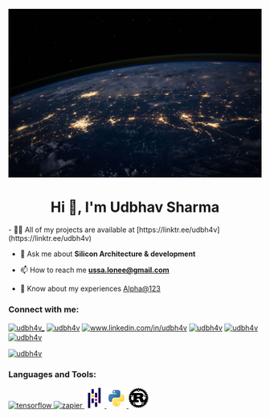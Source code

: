 ![logo](https://github.com/udbh4v/udbh4v/blob/main/nasa_earth_grid.jpg)
<h1 align="center">Hi 👋, I'm Udbhav Sharma</h1>
- 👨‍💻 All of my projects are available at [https://linktr.ee/udbh4v](https://linktr.ee/udbh4v)

- 💬 Ask me about **Silicon Architecture & development**

- 📫 How to reach me **ussa.lonee@gmail.com**

- 📄 Know about my experiences [Alpha@123](Alpha@123)

<h3 align="left">Connect with me:</h3>
<p align="left">
<a href="https://twitter.com/udbh4v_" target="blank"><img align="center" src="https://raw.githubusercontent.com/rahuldkjain/github-profile-readme-generator/master/src/images/icons/Social/twitter.svg" alt="udbh4v_" height="30" width="40" /></a>
  <a href="https://instagram.com/udbh4v" target="blank"><img align="center" src="https://raw.githubusercontent.com/rahuldkjain/github-profile-readme-generator/master/src/images/icons/Social/instagram.svg" alt="udbh4v" height="30" width="40" /></a>
<a href="https://linkedin.com/in/www.linkedin.com/in/udbh4v" target="blank"><img align="center" src="https://raw.githubusercontent.com/rahuldkjain/github-profile-readme-generator/master/src/images/icons/Social/linked-in-alt.svg" alt="www.linkedin.com/in/udbh4v" height="30" width="40" /></a>
<a href="https://kaggle.com/udbh4v" target="blank"><img align="center" src="https://raw.githubusercontent.com/rahuldkjain/github-profile-readme-generator/master/src/images/icons/Social/kaggle.svg" alt="udbh4v" height="30" width="40" /></a>
<a href="https://www.hackerrank.com/udbh4v" target="blank"><img align="center" src="https://raw.githubusercontent.com/rahuldkjain/github-profile-readme-generator/master/src/images/icons/Social/hackerrank.svg" alt="udbh4v" height="30" width="40" /></a>
<a href="https://www.leetcode.com/udbh4v" target="blank"><img align="center" src="https://raw.githubusercontent.com/rahuldkjain/github-profile-readme-generator/master/src/images/icons/Social/leet-code.svg" alt="udbh4v" height="30" width="40" /></a>
</p>
<a href="https://www.codechef.com/users/udbh4v" target="blank"><img align="center" src="https://cdn.jsdelivr.net/npm/simple-icons@3.1.0/icons/codechef.svg" alt="udbh4v" height="30" width="40" /></a>

<h3 align="left">Languages and Tools:</h3>
<p align="left"> 
 
  <a href="https://www.tensorflow.org" target="_blank" rel="noreferrer"> <img src="https://www.vectorlogo.zone/logos/tensorflow/tensorflow-icon.svg" alt="tensorflow" width="40" height="40"/> </a> 
  <a href="https://zapier.com" target="_blank" rel="noreferrer"> <img src="https://www.vectorlogo.zone/logos/zapier/zapier-icon.svg" alt="zapier" width="40" height="40"/> </a> 
  <a href="https://pandas.pydata.org/" target="_blank" rel="noreferrer"> <img src="https://raw.githubusercontent.com/devicons/devicon/2ae2a900d2f041da66e950e4d48052658d850630/icons/pandas/pandas-original.svg" alt="pandas" width="40" height="40"/> </a>
  <a href="https://www.python.org" target="_blank" rel="noreferrer"> <img src="https://raw.githubusercontent.com/devicons/devicon/master/icons/python/python-original.svg" alt="python" width="40" height="40"/> </a>
  <a href="https://www.rust-lang.org" target="_blank" rel="noreferrer"> <img src="https://raw.githubusercontent.com/devicons/devicon/master/icons/rust/rust-plain.svg" alt="rust" width="40" height="40"/> </a>
</p>
